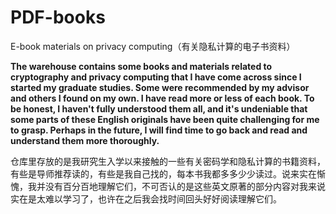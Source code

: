 # PDF-books
E-book materials on privacy computing（有关隐私计算的电子书资料）



**The warehouse contains some books and materials related to cryptography and privacy computing that I have come across since I started my graduate studies. Some were recommended by my advisor and others I found on my own. I have read more or less of each book. To be honest, I haven't fully understood them all, and it's undeniable that some parts of these English originals have been quite challenging for me to grasp. Perhaps in the future, I will find time to go back and read and understand them more thoroughly.**

仓库里存放的是我研究生入学以来接触的一些有关密码学和隐私计算的书籍资料，有些是导师推荐读的，有些是我自己找的，每本书我都多多少少读过。说来实在惭愧，我并没有百分百地理解它们，不可否认的是这些英文原著的部分内容对我来说实在是太难以学习了，也许在之后我会找时间回头好好阅读理解它们。
